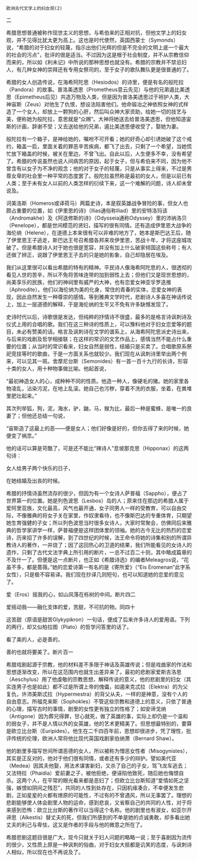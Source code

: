     欧洲古代文学上的妇女观(2) 

   二

   希腊思想普通被称作现世主义的思想，与希伯来的正相对抗，但他文学上的妇女观，并不见得比犹太更为高上。这也是时代使然，英国西蒙士（Symonds）说，“希腊的对于妇女的轻蔑，指示出他们光辉的但是不完全的文明上底一个最大的社会的污点”，批评的很是适当。不过因为这是根于社会制度，并不从宗教信仰而来的，所以如《利未记》中所说的那种思想也就没有。希腊的宗教并不禁忌妇人，有几种女神的崇拜还有专用女祭司的，至于女子的歌队舞队更是很普通的了。

   希腊的女人创造传说，在海希阿陀思（Hesiodos）的诗里，便是有名的般陀拉（Pandora）的故事。普洛美透思（Prometheus意云先见）与他的兄弟遏比美透思（Epimetheus后见）共造万物及人类，但是因为普洛美透思过于袒护人类，大神宙斯（Zeus）对他生了仇恨，想设法陷害他们。他命锻冶之神依照女神的式样造了一个女人，却放上一颗狗的心肝，然后叫众神大家资助，给她一切的技艺与美，便称她为般陀拉，意思就是“众赐”。大神将她送去给普洛美透思，但他知道宙斯的计画，辞谢不受；又去送给他的兄弟，遏比美透思便收受了，娶她为妻。

   般陀拉有一个箱子，是神给她的，嘱咐不可开看；她的好奇心却引诱她破了这个戒约，箱盖一启，里面关着的罪恶辛苦疾病，都飞了出去，只剩了一个希望，当她慌忙放下箱盖的时候，被关在里边，不曾飞出。自此以后，人生便多不幸，没有希望了。希腊的传说虽然也说人间病苦的原因，起于女子，但与希伯来不同，因为他不曾含有以女子为不净的观念；他的对于女子的轻蔑，只是从事实上得来，不过是男尊女卑的社会里一种平常的态度罢了。般陀拉虽然称是最初的女人，但是以前已有人类；至于未有女人以前的人类怎样的衍续下来，这一个难解的问题，诗人却未曾说及。

   诃美洛斯（Homeros或译荷马）两篇史诗，本是叙英雄战争冒险的事，但女人也颇占重要的位置，如《伊里恩的诗》（Ilias通俗称Iliad）里的安特洛玛该（Andromakhe）及《阿迭修斯的诗》（Odysseia通称Odyssey）里的沛纳洛贝（Penelope），都是世间模范的贤妇，描写的很有同情。还有造成伊里恩大战争的海伦纳（Helene），在道德上本来很有可以非难的地方了，她本是斯巴达王后，随了伊里恩王子逃走，斯巴达王号召希腊各邦来攻伊里恩，苦战十年，才将这座城攻破了。但是希腊诗人对于她也很是宽容，并没有加上什么破家倾国这些称号；有人还做了辨正，说跟了伊里恩王子去的只是她的影象，自己却隐居在埃及。

   我们从这里很可以看出希腊的特有的精神。平民诗人像海希阿陀思的人，很透彻的看见人世的苦辛，所以不免将苦味连带的加到弱性上去；但他们又是现世思想的，尚美享乐的民族，他们的神祠里有威严的大神，也有恋爱女神亚孚罗迭推（Aphrodite）。他们以海伦纳为美的化身，常住的青春的实体，恋爱女神的表现，因此自然发生一种尊崇的感情。等到雅典文学时代，悲剧诗人多喜在神话传说上，加上一层道德的解释，于是海伦纳的生平又不免有许多缺憾发现了。

   史诗时代以后，诗歌很是发达，但纯粹的抒情诗不很盛，最多的是格言诗讽刺诗及仪式上用的合唱的歌。我们在这三种诗的性质上，可以豫料他对于妇女恋爱等的题目，未必有赞美的话。格言及讽刺诗在文学的谱系上，从海希阿陀思派史诗出来，与后来的戏剧及哲学相接联；在这样的常识的文艺作品上，感情当然不能占什么重要的位置；从当时的常识看来，妇女自然是弱性，结婚只是买卖了。合唱歌原系祭祀竞技等时的歌曲，于是一方面关系也就较少。我们现在从讽刺诗里举出两个例来，可以见其一斑。舍摩尼台斯（Semonides）有一首一百十九行的长诗，形容十类的女人，用十种物事做比喻。他起首说，

   “最初神造女人的心，成种种不同的性质。他造一种人，像硬毛的猪。她的家里各物凌乱，沾染污泥，在地上乱滚。她自己也污秽，穿着不洗的衣服，坐着，在粪堆里肥壮起来。”

   其次列举狐，狗，泥，海水，驴，鼬，马，猴为比，最后一种是蜜蜂，是唯一的良妻了；但他还总结一句说，

   “宙斯造了这最上的恶——便是女人；他们好像是好的，但你去得了来的时候，她便变了祸祟。”

   他的话可以算是苛酷了，可是还不能比“辣诗人”息坡那克思（Hipponax）的这两句诗：

   女人给男子两个快乐的日子，

   在她结婚及出丧的时候。

   希腊的抒情诗虽然流存的很少，但因为有一个女诗人萨普福（Sappho），便占了世界第一的位置。她是列色波思（Lesbos）岛的人；原来住在那边的希腊人属于爱阿里亚族，文化最高，风气也最开通，女子同男人一样的受教育，可以自由交际，不像雅典的将女子关在家里，作奴隶看待，也不像斯巴达的专重体育，只期望她生育强健的子女；所以列色波思当时很多女诗人，大家时常聚会，仿佛同后来雅典的哲学家讲学一样，萨普福便是这样团体里的领袖。她的古今无比的热烈的恋爱诗，历来招了许多的误解，到了四世纪的时候，法王命令将她的诗集和别的所谓异教诗人的著作，一并烧了；因了这回热心的卫道的结果，我们所能看见的女诗人的遗作，只剩了古代文法字典上所引用的断片，一总不过百二十则，其中略成篇章的不及什一了。但便是这一点断片，也正如《希腊诗选》的编者Meleagros说，“花虽不多，都是蔷薇。”她的恋爱诗第一有名的是《寄所爱》（“Eis Eromenan”此字系女性），只是极不容易译。我们现在抄译几则短句，也可以知道她的恋爱的意见了。

   爱（Eros）摇我的心，如山风落在栎树的中间。断片四二

   爱摇动我——融化支体的爱，苦甜，不可抗的物。同四十

   这苦甜（原语是甜苦Glykypikron）一句话，便成了后来许多诗人的爱用语。下列的两行，却又似柏拉图（Plato）的哲学问答里的话了。

   看了美的人，必是善的，

   善的也就将要美了。断片百一

   希腊戏剧起源于宗教，他的材料差不多限于神话及英雄传说；但是戏曲家的作法和思想逐渐改变，所以在这范围内也就生出差异来了。最初的悲剧家爱斯吉洛思（Aeschylus）用了他虔敬的宗教思想，解释传说的意义，他的悲剧里的妇女（其实连男子也是如此）都不过是所谓上帝的傀儡，如遏来克忒拉（Elektra）的为父复仇，许沛美斯忒拉（Hypermestra）的背父从夫，一样的是神意，没有个人的自由意志。所福克来斯（Sophokles）不管这些宗教和道德上的意义，只依了普通的心理，描写古时的事情，剧里的女性更有独立的性格了；如安谛戈纳（Antigone）因为葬兄得罪，甘心就死，做了英雄的事，实际上却仍是一个温和的弱女子，并不是人情以外的女英雄，他的艺术更精美了。但思想最特别的，要算是欧立比台斯（Euripides）。他生在二千四百年前，思想却很进步，凭了理性，批评传统的伦理，欧洲人常将他比现代英国戏剧家伯纳萧（Bernard Shaw）。

   他的剧里多描写世间所谓恶德的女人，所以被称为憎恶女性者（Misogynistes），其实是正反对的，他对于他们很有同情，或者还有多少的辩护。譬如美代亚（Medea）因其夫他娶，用法术谋害新妇，又杀了自己的子女，驾飞龙车逃去；又法特拉（Phaidia）爱前妻之子，被他拒绝，便诬陷他致死，随后她也悔恨自杀。这两个人，在平常的眼光看来都是恶妇了；但欧立比台斯知道“爱情如死之坚强，嫉恨如阴间之残忍”，共同的人性到处存在，只因机缘凑合，不幸便发生悲剧，正如星星的火都有燎原的可能性，不过有的不曾遇风，所以无事罢了。理想的悲剧能够使人体会剧里人物的运命，感到悲哀，又省察自己的共同的人性，对于将来感到恐怖：欧立比台斯的著作可以当得这个名称。他的剧里也有淑女，如亚尔开谛思（Alkestis）替丈夫的死，但我们所感到的不单是她的贞诚勇敢，却多看出她丈夫的利己与卑怯，这又是作者的手段与他的微意之所在了。

   希腊悲剧这题目很是广大，现今只就关于妇人问题的略略一说；至于喜剧因为流传的很少，又性质上原是一种讽刺的俗曲，对于妇女大抵都是讥笑的态度，与讽刺诗人相似，所以现在也不再说及了。

